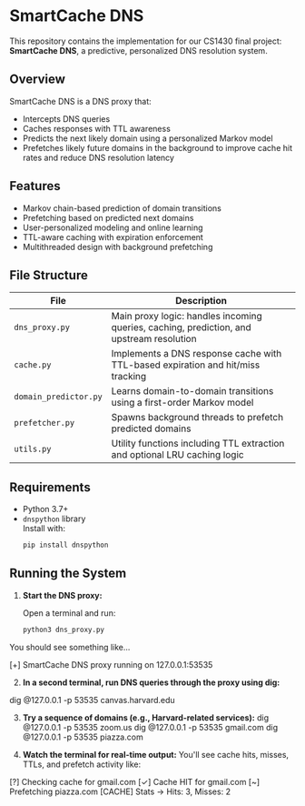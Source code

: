 # SmartCache DNS

This repository contains the implementation for our CS1430 final project: **SmartCache DNS**, a predictive, personalized DNS resolution system.

## Overview

SmartCache DNS is a DNS proxy that:
- Intercepts DNS queries
- Caches responses with TTL awareness
- Predicts the next likely domain using a personalized Markov model
- Prefetches likely future domains in the background to improve cache hit rates and reduce DNS resolution latency

## Features

- Markov chain-based prediction of domain transitions
- Prefetching based on predicted next domains
- User-personalized modeling and online learning
- TTL-aware caching with expiration enforcement
- Multithreaded design with background prefetching

## File Structure

| File | Description |
|------|-------------|
| `dns_proxy.py` | Main proxy logic: handles incoming queries, caching, prediction, and upstream resolution |
| `cache.py` | Implements a DNS response cache with TTL-based expiration and hit/miss tracking |
| `domain_predictor.py` | Learns domain-to-domain transitions using a first-order Markov model |
| `prefetcher.py` | Spawns background threads to prefetch predicted domains |
| `utils.py` | Utility functions including TTL extraction and optional LRU caching logic |

## Requirements

- Python 3.7+
- `dnspython` library  
  Install with:
  ```bash
  pip install dnspython


## Running the System

1. **Start the DNS proxy:**

   Open a terminal and run:

   ```bash
   python3 dns_proxy.py

You should see something like...

[+] SmartCache DNS proxy running on 127.0.0.1:53535

2. **In a second terminal, run DNS queries through the proxy using dig:**

dig @127.0.0.1 -p 53535 canvas.harvard.edu

3. **Try a sequence of domains (e.g., Harvard-related services):**
dig @127.0.0.1 -p 53535 zoom.us
dig @127.0.0.1 -p 53535 gmail.com
dig @127.0.0.1 -p 53535 piazza.com

4. **Watch the terminal for real-time output:**
You'll see cache hits, misses, TTLs, and prefetch activity like:

[?] Checking cache for gmail.com
[✓] Cache HIT for gmail.com
[~] Prefetching piazza.com
[CACHE] Stats → Hits: 3, Misses: 2
